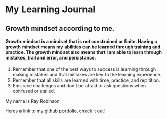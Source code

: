 # My Learning Journal

## Growth mindset according to me. 
#### Growth mindset is a mindset that is not constrained or finite. Having a growth mindset means my abilities can be learned through training and practice. The growth mindset also means that I am able to learn through mistakes, trail and error, and persistance. 


1. Remember that one of the best ways to success is learning through making mistakes and that mistakes are key to the learning experience. 
2. Remember that all skills are learned with time, practice, and repitition. 
3. Embrace challenges and don't be afraid to ask questions when confused or stalled. 

My name is Ray Robinson 


Heres a link to my [github portfolio](https://github.com/rayrobinson6776), check it out!
